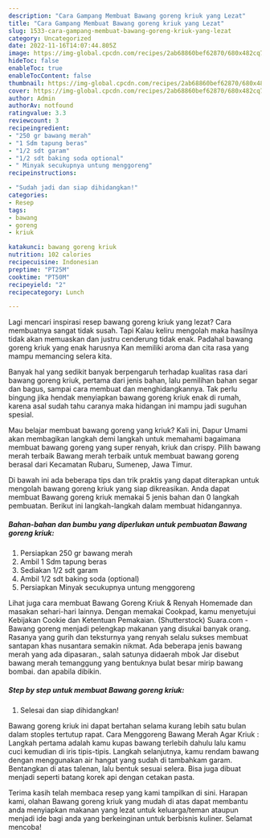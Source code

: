 ```yaml
---
description: "Cara Gampang Membuat Bawang goreng kriuk yang Lezat"
title: "Cara Gampang Membuat Bawang goreng kriuk yang Lezat"
slug: 1533-cara-gampang-membuat-bawang-goreng-kriuk-yang-lezat
category: Uncategorized
date: 2022-11-16T14:07:44.805Z
image: https://img-global.cpcdn.com/recipes/2ab68860bef62870/680x482cq70/bawang-goreng-kriuk-foto-resep-utama.jpg
hideToc: false
enableToc: true
enableTocContent: false
thumbnail: https://img-global.cpcdn.com/recipes/2ab68860bef62870/680x482cq70/bawang-goreng-kriuk-foto-resep-utama.jpg
cover: https://img-global.cpcdn.com/recipes/2ab68860bef62870/680x482cq70/bawang-goreng-kriuk-foto-resep-utama.jpg
author: Admin
authorAv: notfound
ratingvalue: 3.3
reviewcount: 3
recipeingredient:
- "250 gr bawang merah"
- "1 Sdm tapung beras"
- "1/2 sdt garam"
- "1/2 sdt baking soda optional"
- " Minyak secukupnya untung menggoreng"
recipeinstructions:

- "Sudah jadi dan siap dihidangkan!"
categories:
- Resep
tags:
- bawang
- goreng
- kriuk

katakunci: bawang goreng kriuk 
nutrition: 102 calories
recipecuisine: Indonesian
preptime: "PT25M"
cooktime: "PT50M"
recipeyield: "2"
recipecategory: Lunch

---
```



Lagi mencari inspirasi resep bawang goreng kriuk yang lezat? Cara membuatnya sangat tidak susah. Tapi Kalau keliru mengolah maka hasilnya tidak akan memuaskan dan justru cenderung tidak enak. Padahal bawang goreng kriuk yang enak harusnya Kan memiliki aroma dan cita rasa yang mampu memancing selera kita.


Banyak hal yang sedikit banyak berpengaruh terhadap kualitas rasa dari bawang goreng kriuk, pertama dari jenis bahan, lalu pemilihan bahan segar dan bagus, sampai cara membuat dan menghidangkannya. Tak perlu bingung jika hendak menyiapkan bawang goreng kriuk enak di rumah, karena asal sudah tahu caranya maka hidangan ini mampu jadi suguhan spesial.

Mau belajar membuat bawang goreng yang kriuk? Kali ini, Dapur Umami akan membagikan langkah demi langkah untuk memahami bagaimana membuat bawang goreng yang super renyah, kriuk dan crispy. Pilih bawang merah terbaik Bawang merah terbaik untuk membuat bawang goreng berasal dari Kecamatan Rubaru, Sumenep, Jawa Timur.


Di bawah ini ada beberapa tips dan trik praktis yang dapat diterapkan untuk mengolah bawang goreng kriuk yang siap dikreasikan. Anda dapat membuat Bawang goreng kriuk memakai 5 jenis bahan dan 0 langkah pembuatan. Berikut ini langkah-langkah dalam membuat hidangannya.

<!--inarticleads1-->

##### Bahan-bahan dan bumbu yang diperlukan untuk pembuatan Bawang goreng kriuk:

1. Persiapkan 250 gr bawang merah
1. Ambil 1 Sdm tapung beras
1. Sediakan 1/2 sdt garam
1. Ambil 1/2 sdt baking soda (optional)
1. Persiapkan  Minyak secukupnya untung menggoreng


Lihat juga cara membuat Bawang Goreng Kriuk &amp; Renyah Homemade dan masakan sehari-hari lainnya. Dengan memakai Cookpad, kamu menyetujui Kebijakan Cookie dan Ketentuan Pemakaian. (Shutterstock) Suara.com - Bawang goreng menjadi pelengkap makanan yang disukai banyak orang. Rasanya yang gurih dan teksturnya yang renyah selalu sukses membuat santapan khas nusantara semakin nikmat. Ada beberapa jenis bawang merah yang ada dipasaran., salah satunya didaerah mbok Jar disebut bawang merah temanggung yang bentuknya bulat besar mirip bawang bombai. dan apabila dibikin. 

<!--inarticleads2-->

##### Step by step untuk membuat Bawang goreng kriuk:


1. Selesai dan siap dihidangkan!

Bawang goreng kriuk ini dapat bertahan selama kurang lebih satu bulan dalam stoples tertutup rapat. Cara Menggoreng Bawang Merah Agar Kriuk : Langkah pertama adalah kamu kupas bawang terlebih dahulu lalu kamu cuci kemudian di iris tipis-tipis. Langkah selanjutnya, kamu rendam bawang dengan menggunakan air hangat yang sudah di tambahkam garam. Bentangkan di atas talenan, lalu bentuk sesuai selera. Bisa juga dibuat menjadi seperti batang korek api dengan cetakan pasta. 

Terima kasih telah membaca resep yang kami tampilkan di sini. Harapan kami, olahan Bawang goreng kriuk yang mudah di atas dapat membantu anda menyiapkan makanan yang lezat untuk keluarga/teman ataupun menjadi ide bagi anda yang berkeinginan untuk berbisnis kuliner. Selamat mencoba!
